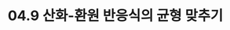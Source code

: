 ---
title: "04.9 산화-환원 반응식의 균형 맞추기"
last_modified_at: 2022-01-27
categories:
    - chemistry04
tags:
    - 산화
    - 환원
    - 반쪽 반응식
comments: true
use_math: true
toc: true
toc_sticky: true
published : false
---